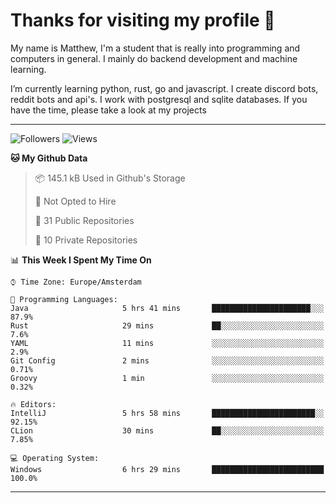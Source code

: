 # Thanks for visiting my profile 👋
My name is Matthew, I'm a student that is really into programming and computers in general. I mainly do backend development and machine learning.

I’m currently learning python, rust, go and javascript. I create discord bots, reddit bots and api's. I work with postgresql and sqlite databases. If you have the time, please take a look at my projects

---
![Followers](https://img.shields.io/github/followers/DankDumpster?style=social)
![Views](https://komarev.com/ghpvc/?username=DankDumpster&style=flat-square&color=green)
<!--START_SECTION:waka-->
**🐱 My Github Data** 

> 📦 145.1 kB Used in Github's Storage 
 > 
> 🚫 Not Opted to Hire
 > 
> 📜 31 Public Repositories
 > 
> 🔑 10 Private Repositories 

📊 **This Week I Spent My Time On** 

```text
⌚︎ Time Zone: Europe/Amsterdam

💬 Programming Languages: 
Java                     5 hrs 41 mins       ██████████████████████░░░   87.9% 
Rust                     29 mins             ██░░░░░░░░░░░░░░░░░░░░░░░   7.6% 
YAML                     11 mins             ░░░░░░░░░░░░░░░░░░░░░░░░░   2.9% 
Git Config               2 mins              ░░░░░░░░░░░░░░░░░░░░░░░░░   0.71% 
Groovy                   1 min               ░░░░░░░░░░░░░░░░░░░░░░░░░   0.32%

🔥 Editors: 
IntelliJ                 5 hrs 58 mins       ███████████████████████░░   92.15% 
CLion                    30 mins             ██░░░░░░░░░░░░░░░░░░░░░░░   7.85%

💻 Operating System: 
Windows                  6 hrs 29 mins       █████████████████████████   100.0%

```


<!--END_SECTION:waka-->
-------

